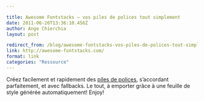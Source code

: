 ```yaml
---

title: Awesome Fontstacks – vos piles de polices tout simplement
date: 2011-06-26T13:36:10.456Z
author: Ange Chierchia
layout: post

redirect_from: /blog/awesome-fontstacks-vos-piles-de-polices-tout-simplement/
link: http://awesome-fontstacks.com/
format: link
categories: "Ressource"
---
```

Créez facilement et rapidement des <a href="http://awesome-fontstacks.com/" target="_blank">piles de polices</a>, s&rsquo;accordant parfaitement, et avec fallbacks. Le tout, à emporter grâce à une feuille de style générée automatiquement! Enjoy!
